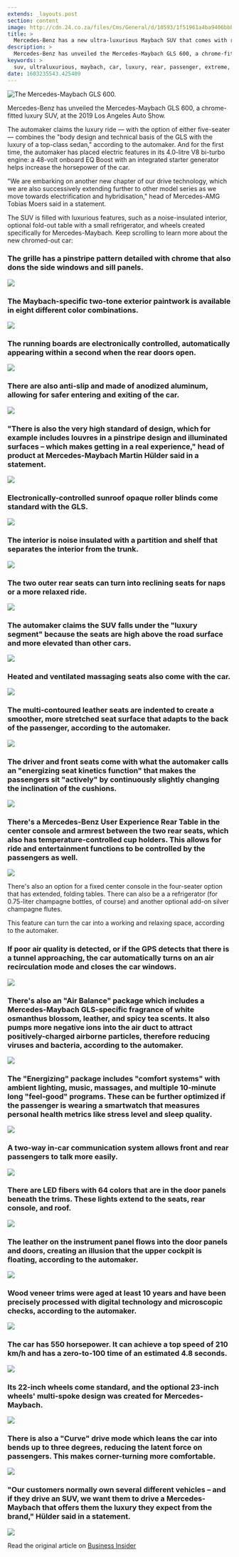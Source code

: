 ```yaml
--- 
extends: _layouts.post 
section: content 
image: http://cdn.24.co.za/files/Cms/General/d/10593/1f51961a4ba9406bbb4c45401e3912cf.jpg 
title: > 
  Mercedes-Benz has a new ultra-luxurious Maybach SUV that comes with reclining rear seats and other extreme passenger comforts 
description: > 
  Mercedes-Benz has unveiled the Mercedes-Maybach GLS 600, a chrome-fitted luxury SUV, at the 2019 Los Angeles Auto Show.The two outer rear seats can turn into reclining seats for naps or a more relaxed ride.There's a Mercedes-Benz User Experience Rear Table in the center console and armrest between the two rear seats, which also has temperature-controlled cup holders.A two-way in-car communication system allows front and rear passengers to talk more easily.These lights extend to the seats, rear console, and roof. 
keywords: > 
  suv, ultraluxurious, maybach, car, luxury, rear, passenger, extreme, passengers, drive, comforts, automaker, mercedesmaybach, reclining, mercedesbenz, according, seats 
date: 1603235543.425409 
--- 
```

<span><img src="https://cdn.24.co.za/files/Cms/General/d/10593/1f51961a4ba9406bbb4c45401e3912cf.jpg" title="The Mercedes-Maybach GLS 600. "><p>Mercedes-Benz has unveiled the Mercedes-Maybach GLS 600, a chrome-fitted luxury SUV, at the&#160;2019 Los Angeles Auto Show.</p><p>The automaker claims the luxury ride &#8212; with the option of either five-seater &#8212; combines the "body design and technical basis of the GLS with the luxury of a top-class sedan," according to the automaker. And for the first time, the automaker has placed electric features in its 4.0-litre V8 bi-turbo engine: a 48-volt onboard EQ Boost with an integrated starter generator helps increase the horsepower of the car.</p><p>"We are embarking on another new chapter of our drive technology, which we are also successively extending further to other model series as we move towards electrification and hybridisation," head of Mercedes-AMG Tobias Moers said in a statement.</p><p id="ad-fluid-1">&#13;
                                         &#13;
                                    </p>&#13;
                                <p>The SUV is filled with luxurious features, such as a noise-insulated interior, optional fold-out table with a small refrigerator, and wheels created specifically for Mercedes-Maybach. Keep scrolling to learn more about the new chromed-out car:</p><p id="fourth-par-video"></p><h3>The grille has a pinstripe pattern detailed with chrome that also dons the side windows and sill panels.</h3><img src="https://cdn.24.co.za/files/Cms/General/d/10593/594ef45b1cc04b33966443aadbaa5e79.jpg" title=" "><p class="slide-content"></p><h3>The Maybach-specific two-tone exterior paintwork is available in eight different color combinations.</h3><img src="https://cdn.24.co.za/files/Cms/General/d/10593/eef99021b29e42d6b73e12e064ec2cbd.jpg" title=" "><p class="slide-content"></p><h3>The running boards are electronically controlled, automatically appearing within a second when the rear doors open.</h3><img src="https://cdn.24.co.za/files/Cms/General/d/10593/c7c214e5cb414205970d1a1952402425.jpg" title=" "><p class="slide-content"></p><h3>There are also anti-slip and made of anodized aluminum, allowing for safer entering and exiting of the car.</h3><img src="https://cdn.24.co.za/files/Cms/General/d/10593/44c77b32894c4662bb0bbdca068f13d7.jpg" title=" "><p class="slide-content"></p><h3>"There is also the very high standard of design, which for example includes louvres in a pinstripe design and illuminated surfaces &#8211; which makes getting in a real experience," head of product at Mercedes-Maybach Martin H&#252;lder said in a statement.</h3><img src="https://cdn.24.co.za/files/Cms/General/d/10593/e833f5303abe4336a77e219bb4641443.jpg" title=" "><p class="slide-content"></p><h3>Electronically-controlled sunroof opaque roller blinds come standard with the GLS.</h3><img src="https://cdn.24.co.za/files/Cms/General/d/10593/5f01efbb64b74a7c8cbc712804092c11.jpg" title=" "><p class="slide-content"></p><h3>The interior is noise insulated with a partition and shelf that separates the interior from the trunk.</h3><img src="https://cdn.24.co.za/files/Cms/General/d/10593/0a839c8ee7664daf9fa1a23929f42941.jpg" title=" "><p class="slide-content"></p><h3>The two outer rear seats can turn into reclining seats for naps or a more relaxed ride.</h3><img src="https://cdn.24.co.za/files/Cms/General/d/10593/7bd391ea603b4118ad89115e882a36e8.jpg" title=" "><p class="slide-content"></p><h3>The automaker claims the SUV falls under the "luxury segment" because the seats are high above the road surface and more elevated than other cars.</h3><img src="https://cdn.24.co.za/files/Cms/General/d/10593/4dfbd13644b64e63a0bf7eddab0a166f.jpg" title=" "><p class="slide-content"></p><h3>Heated and ventilated massaging seats also come with the car.</h3><img src="https://cdn.24.co.za/files/Cms/General/d/10593/aa3881b23f7047c699e15a320c9eea62.jpg" title=" "><p class="slide-content"></p><h3>The multi-contoured leather seats are indented to create a smoother, more stretched seat surface that adapts to the back of the passenger, according to the automaker.</h3><img src="https://cdn.24.co.za/files/Cms/General/d/10593/ac5bddb960b843d7baeb02dc696af3f5.jpg" title=" "><p class="slide-content"></p><h3>The driver and front seats come with what the automaker calls an "energizing seat kinetics function" that makes the passengers sit "actively" by continuously slightly changing the inclination of the cushions.</h3><img src="https://cdn.24.co.za/files/Cms/General/d/10593/91ab74907aa54280974816078e2a147d.jpg" title=" "><p class="slide-content"></p><h3>There's a Mercedes-Benz User Experience Rear Table in the center console and armrest between the two rear seats, which also has temperature-controlled cup holders. This allows for ride and entertainment functions to be controlled by the passengers as well.</h3><img src="https://cdn.24.co.za/files/Cms/General/d/10593/75810e9170eb41b586b06673b50a7080.jpg" title=" "><p>There's also an option for a fixed center console in the four-seater option that has extended, folding tables. There can also be a a refrigerator (for 0.75-liter champagne bottles, of course) and another optional add-on silver champagne flutes.</p><p id="ad-300x250-1">&#13;
                                         &#13;
                                    </p>&#13;
                                <p>This feature can turn the car into a working and relaxing space, according to the automaker.</p><h3>If poor air quality is detected, or if the GPS detects that there is a tunnel approaching, the car automatically turns on an air recirculation mode and closes the car windows.</h3><img src="https://cdn.24.co.za/files/Cms/General/d/10593/e50815c3724341a292d7c55e1d5d802a.jpg" title=" "><p class="slide-content"></p><h3>There's also an "Air Balance" package which includes a Mercedes-Maybach GLS-specific fragrance of white osmanthus blossom, leather, and spicy tea scents. It also pumps more negative ions into the air duct to attract positively-charged airborne particles, therefore reducing viruses and bacteria, according to the automaker.</h3><img src="https://cdn.24.co.za/files/Cms/General/d/10593/1289a83ea570444aaad8addbed179fea.jpg" title=" "><p class="slide-content"></p><h3>The "Energizing" package includes "comfort systems" with ambient lighting, music, massages, and multiple 10-minute long "feel-good" programs. These can be further optimized if the passenger is wearing a smartwatch that measures personal health metrics like stress level and sleep quality.</h3><img src="https://cdn.24.co.za/files/Cms/General/d/10593/0dbf3c588e784d7aacce9350e8735649.jpg" title=" "><p class="slide-content"></p><h3>A two-way in-car communication system allows front and rear passengers to talk more easily.</h3><img src="https://cdn.24.co.za/files/Cms/General/d/10593/a2049d139106448ebd88fbf40ed21d12.jpg" title=" "><p class="slide-content"></p><h3>There are LED fibers with 64 colors that are in the door panels beneath the trims. These lights extend to the seats, rear console, and roof.</h3><img src="https://cdn.24.co.za/files/Cms/General/d/10593/d9228a8530b94779b3916118e81688ab.jpg" title=" "><p class="slide-content"></p><h3>The leather on the instrument panel flows into the door panels and doors, creating an illusion that the upper cockpit is floating, according to the automaker.</h3><img src="https://cdn.24.co.za/files/Cms/General/d/10593/8a08206ff1cd4943bd14ccb9d9bc29c4.jpg" title=" "><p class="slide-content"></p><h3>Wood veneer trims were aged at least 10 years and have been precisely processed with digital technology and microscopic checks, according to the automaker.</h3><img src="https://cdn.24.co.za/files/Cms/General/d/10593/047af6b7aec04a189c0871a5c9fd18f1.jpg" title=" "><p class="slide-content"></p><h3>The car has 550 horsepower. It can achieve a top speed of 210 km/h and has a zero-to-100 time of an estimated 4.8 seconds.</h3><img src="https://cdn.24.co.za/files/Cms/General/d/10593/568d2b9cd60949aba0e8fcd8384659c8.jpg" title=" "><p class="slide-content"></p><h3>Its 22-inch wheels come standard, and the optional 23-inch wheels' multi-spoke design was created for Mercedes-Maybach.</h3><img src="https://cdn.24.co.za/files/Cms/General/d/10593/03af23f91b634c7d81732fa174a7a48b.jpg" title=" "><p class="slide-content"></p><h3>There is also a "Curve" drive mode which leans the car into bends up to three degrees, reducing the latent force on passengers. This makes corner-turning more comfortable.</h3><img src="https://cdn.24.co.za/files/Cms/General/d/10593/bb44afc6876e414dbb3419aaa70a4895.jpg" title=" "><p class="slide-content"></p><p class="slide"><h3>"Our customers normally own several different vehicles &#8211; and if they drive an SUV, we want them to drive a Mercedes-Maybach that offers them the luxury they expect from the brand," H&#252;lder said in a statement.</h3></p><img src="https://cdn.24.co.za/files/Cms/General/d/10593/4a399d21a92549cca445efd5748b4972.jpg" title=" "><p class="slide-content"></p><a></a><p>Read the original article on <a href="https://www.businessinsider.com/mercedes-benz-unveils-mercedes-maybach-gls-luxury-suv-2019-11">Business Insider</a> </p></span>
